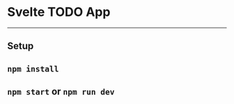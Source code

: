 # Svelte TODO App

---
## Setup
``` npm install ```
--- 
``` npm start ```  or ``` npm run dev ```
---
